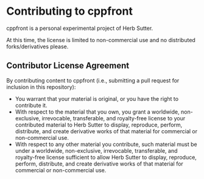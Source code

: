 # Contributing to cppfront

cppfront is a personal experimental project of Herb Sutter.

At this time, the license is limited to non-commercial use and no distributed forks/derivatives please.

## Contributor License Agreement

By contributing content to cppfront (i.e., submitting a pull request for inclusion in this repository):

- You warrant that your material is original, or you have the right to contribute it.
- With respect to the material that you own, you grant a worldwide, non-exclusive, irrevocable, transferable, and royalty-free license to your contributed material to Herb Sutter to display, reproduce, perform, distribute, and create derivative works of that material for commercial or non-commercial use.
- With respect to any other material you contribute, such material must be under a worldwide, non-exclusive, irrevocable, transferable, and royalty-free license sufficient to allow Herb Sutter to display, reproduce, perform, distribute, and create derivative works of that material for commercial or non-commercial use.
